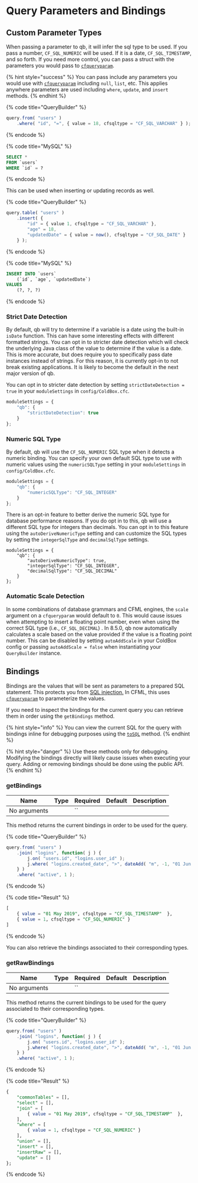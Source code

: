 # Query Parameters and Bindings

## Custom Parameter Types

When passing a parameter to qb, it will infer the sql type to be used.  If you pass a number, `CF_SQL_NUMERIC` will be used. If it is a date, `CF_SQL_TIMESTAMP`, and so forth. If you need more control, you can pass a struct with the parameters you would pass to [`cfqueryparam`](https://cfdocs.org/cfqueryparam).

{% hint style="success" %}
You can pass include any parameters you would use with [`cfqueryparam`](https://cfdocs.org/cfqueryparam) including `null`, `list`, etc.  This applies anywhere parameters are used including `where`, `update`, and `insert` methods.
{% endhint %}

{% code title="QueryBuilder" %}
```javascript
query.from( "users" )
    .where( "id", "=", { value = 18, cfsqltype = "CF_SQL_VARCHAR" } );
```
{% endcode %}

{% code title="MySQL" %}
```sql
SELECT *
FROM `users`
WHERE `id` = ?
```
{% endcode %}

This can be used when inserting or updating records as well.

{% code title="QueryBuilder" %}
```javascript
query.table( "users" )
    .insert( {
        "id" = { value 1, cfsqltype = "CF_SQL_VARCHAR" },
        "age" = 18,
        "updatedDate" = { value = now(), cfsqltype = "CF_SQL_DATE" }
    } );
```
{% endcode %}

{% code title="MySQL" %}
```sql
INSERT INTO `users`
    (`id`, `age`, `updatedDate`)
VALUES
    (?, ?, ?)
```
{% endcode %}

### Strict Date Detection

By default, qb will try to determine if a variable is a date using the built-in `isDate` function.  This can have some interesting effects with different formatted strings.  You can opt in to stricter date detection which will check the underlying Java class of the value to determine if the value is a date.  This is more accurate, but does require you to specifically pass date instances instead of strings.  For this reason, it is currently opt-in to not break existing applications.  It is likely to become the default in the next major version of qb.

You can opt in to stricter date detection by setting `strictDateDetection = true` in your `moduleSettings` in `config/ColdBox.cfc`.

```javascript
moduleSettings = {
    "qb": {
        "strictDateDetection": true
    }
};
```

### Numeric SQL Type

By default, qb will use the `CF_SQL_NUMERIC` SQL type when it detects a numeric binding.  You can specify your own default SQL type to use with numeric values using the `numericSQLType` setting in your `moduleSettings` in `config/ColdBox.cfc`.

```javascript
moduleSettings = {
    "qb": {
        "numericSQLType": "CF_SQL_INTEGER"
    }
};
```

There is an opt-in feature to better derive the numeric SQL type for database performance reasons.  If you do opt in to this, qb will use a different SQL type for integers than decimals.  You can opt in to this feature using the `autoDeriveNumericType` setting and can customize the SQL types by setting the `integerSqlType` and `decimalSqlType` settings.

```cfscript
moduleSettings = {
    "qb": {
        "autoDeriveNumericType": true,
        "integerSqlType": "CF_SQL_INTEGER",
        "decimalSqlType": "CF_SQL_DECIMAL"
    }
};
```

### Automatic Scale Detection

In some combinations of database grammars and CFML engines, the `scale` argument on a `cfqueryparam` would default to `0`.  This would cause issues when attempting to insert a floating point number, even when using the correct SQL type (i.e., `CF_SQL_DECIMAL`) .  In 8.5.0, qb now automatically calculates a scale based on the value provided if the value is a floating point number.  This can be disabled by setting `autoAddScale` in your ColdBox config or passing `autoAddScale = false` when instantiating your `QueryBuilder` instance.

## Bindings

Bindings are the values that will be sent as parameters to a prepared SQL statement.  This protects you from [SQL injection.](https://en.wikipedia.org/wiki/SQL\_injection)  In CFML, this uses [`cfqueryparam`](https://cfdocs.org/cfqueryparam) to parameterize the values.

If you need to inspect the bindings for the current query you can retrieve them in order using the `getBindings` method.

{% hint style="info" %}
You can view the current SQL for the query with bindings inline for debugging purposes using the [`toSQL`](../debugging/#tosql) method.
{% endhint %}

{% hint style="danger" %}
&#x20;Use these methods only for debugging. Modifying the bindings directly will likely cause issues when executing your query.  Adding or removing bindings should be done using the public API.
{% endhint %}

### getBindings

| Name         | Type | Required | Default | Description |
| ------------ | ---- | -------- | ------- | ----------- |
| No arguments |      | ``       |         |             |

This method returns the current bindings in order to be used for the query.

{% code title="QueryBuilder" %}
```javascript
query.from( "users" )
    .join( "logins", function( j ) {
        j.on( "users.id", "logins.user_id" );
        j.where( "logins.created_date", ">", dateAdd( "m", -1, "01 Jun 2019" ) );
    } )
    .where( "active", 1 );
```
{% endcode %}

{% code title="Result" %}
```sql
[
    { value = "01 May 2019", cfsqltype = "CF_SQL_TIMESTAMP"  },
    { value = 1, cfsqltype = "CF_SQL_NUMERIC" }
]
```
{% endcode %}

You can also retrieve the bindings associated to their corresponding types.

### getRawBindings

| Name         | Type | Required | Default | Description |
| ------------ | ---- | -------- | ------- | ----------- |
| No arguments |      | ``       |         |             |

This method returns the current bindings  to be used for the query associated to their corresponding types.

{% code title="QueryBuilder" %}
```javascript
query.from( "users" )
    .join( "logins", function( j ) {
        j.on( "users.id", "logins.user_id" );
        j.where( "logins.created_date", ">", dateAdd( "m", -1, "01 Jun 2019" ) );
    } )
    .where( "active", 1 );
```
{% endcode %}

{% code title="Result" %}
```sql
{
    "commonTables" = [],
    "select" = [],
    "join" = [
        { value = "01 May 2019", cfsqltype = "CF_SQL_TIMESTAMP"  },
    ],
    "where" = [
        { value = 1, cfsqltype = "CF_SQL_NUMERIC" }
    ],
    "union" = [],
    "insert" = [],
    "insertRaw" = [],
    "update" = []
};
```
{% endcode %}
